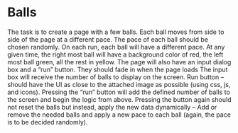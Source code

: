 # Balls

The task is to create a page with a few balls. Each ball moves from side to side of
the page at a different pace. The pace of each ball should be chosen randomly. On
each run, each ball will have a different pace.
At any given time, the right most ball will have a background color of red, the left
most ball green, all the rest in yellow.
The page will also have an input dialog box and a “run” button. They should fade in
when the page loads
The input box will receive the number of balls to display on the screen.
Run button – should have the UI as close to the attached image as possible (using
css, js, and icons). Pressing the “run” button will add the defined number of balls to
the screen and begin the logic from above. Pressing the button again should not
reset the balls but instead, apply the new data dynamically – Add or remove the
needed balls and apply a new pace to each ball (again, the pace is to be decided
randomly).
